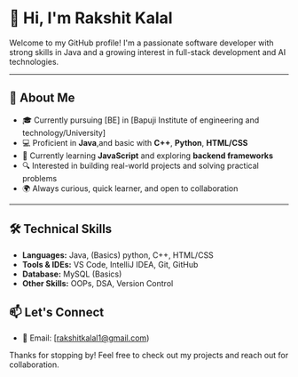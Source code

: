 # 👋 Hi, I'm Rakshit Kalal

Welcome to my GitHub profile! I'm a passionate software developer with strong skills in Java and a growing interest in full-stack development and AI technologies.

---

## 🚀 About Me

- 🎓 Currently pursuing [BE] in [Bapuji Institute of engineering and technology/University]
- 💻 Proficient in **Java**,and basic with **C++**, **Python**, **HTML/CSS**
- 🌱 Currently learning **JavaScript** and exploring **backend frameworks**
- 🔍 Interested in building real-world projects and solving practical problems
- 🌍 Always curious, quick learner, and open to collaboration

---

## 🛠️ Technical Skills

- **Languages:** Java, (Basics) python, C++, HTML/CSS
- **Tools & IDEs:** VS Code, IntelliJ IDEA, Git, GitHub
- **Database:** MySQL (Basics)
- **Other Skills:** OOPs, DSA, Version Control


## 📫 Let's Connect

- 📧 Email: [rakshitkalal1@gmail.com)

Thanks for stopping by! Feel free to check out my projects and reach out for collaboration.

